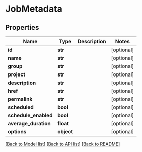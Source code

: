 # JobMetadata

## Properties
Name | Type | Description | Notes
------------ | ------------- | ------------- | -------------
**id** | **str** |  | [optional] 
**name** | **str** |  | [optional] 
**group** | **str** |  | [optional] 
**project** | **str** |  | [optional] 
**description** | **str** |  | [optional] 
**href** | **str** |  | [optional] 
**permalink** | **str** |  | [optional] 
**scheduled** | **bool** |  | [optional] 
**schedule_enabled** | **bool** |  | [optional] 
**average_duration** | **float** |  | [optional] 
**options** | **object** |  | [optional] 

[[Back to Model list]](../README.md#documentation-for-models) [[Back to API list]](../README.md#documentation-for-api-endpoints) [[Back to README]](../README.md)


